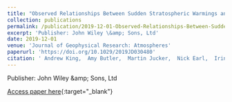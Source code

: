 ```yaml
---
title: "Observed Relationships Between Sudden Stratospheric Warmings and European Climate Extremes"
collection: publications
permalink: /publication/2019-12-01-Observed-Relationships-Between-Sudden-Stratospheric-Warmings-and-European-Climate-Extremes
excerpt: 'Publisher: John Wiley \&amp; Sons, Ltd'
date: 2019-12-01
venue: 'Journal of Geophysical Research: Atmospheres'
paperurl: 'https://doi.org/10.1029/2019JD030480'
citation: ' Andrew King,  Amy Butler,  Martin Jucker,  Nick Earl,  Irina Rudeva, &quot;Observed Relationships Between Sudden Stratospheric Warmings and European Climate Extremes.&quot; Journal of Geophysical Research: Atmospheres, 2019.'
---
```

Publisher: John Wiley \&amp; Sons, Ltd

[Access paper here](https://doi.org/10.1029/2019JD030480){:target="_blank"}
